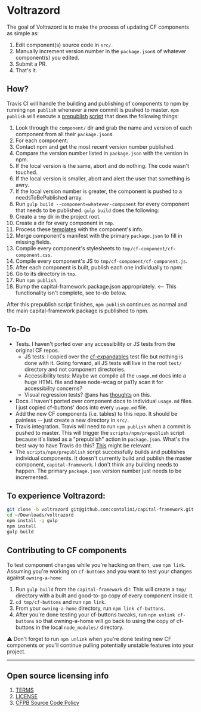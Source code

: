 # Voltrazord

The goal of Voltrazord is to make the process of updating CF components as simple as:

1. Edit component(s) source code in `src/`.
1. Manually increment version number in the `package.json`s of whatever component(s) you edited.
1. Submit a PR.
1. That's it.

## How?

Travis CI will handle the building and publishing of components to npm by running `npm publish` whenever a new commit is pushed to master. `npm publish` will execute a [prepublish](https://github.com/contolini/capital-framework/blob/0192c567807ec53fee27d5b5085ce31cc52903f3/package.json#L25) [script](https://github.com/contolini/capital-framework/blob/0192c567807ec53fee27d5b5085ce31cc52903f3/scripts/npm/prepublish/index.js) that does the following things:

1. Look through the `component/` dir and grab the name and version of each component from all their `package.json`s.
1. For each component:
  1. Contact npm and get the most recent version number published.
  1. Compare the version number listed in `package.json` with the version in npm.
  1. If the local version is the same, abort and do nothing. The code wasn't touched.
  1. If the local version is smaller, abort and alert the user that something is awry.
  1. If the local version number is greater, the component is pushed to a needsToBePublished array.
1. Run `gulp build --component=whatever-component` for every component that needs to be published. `gulp build` does the following:
  1. Create a `tmp` dir in the project root.
  1. Create a dir for every component in `tmp`.
  1. Process these [templates](https://github.com/contolini/capital-framework/tree/0192c567807ec53fee27d5b5085ce31cc52903f3/scripts/templates) with the component's info.
  1. Merge component's manifest with the primary `package.json` to fill in missing fields.
  1. Compile every component's stylesheets to `tmp/cf-component/cf-component.css`.
  1. Compile every component's JS to `tmp/cf-component/cf-component.js`.
1. After each component is built, publish each one individually to npm:
  1. Go to its directory in `tmp`.
  1. Run `npm publish`.
1. Bump the capital-framework package.json appropriately. <-- This functionality isn't complete, see to-do below.

After this prepublish script finishes, `npm publish` continues as normal and the main capital-framework package is published to npm.

## To-Do

- Tests. I haven't ported over any accessibility or JS tests from the original CF repos.
  - JS tests: I copied over the [cf-expandables](https://github.com/contolini/capital-framework/tree/voltrazord/test) test file but nothing is done with it. Going forward, all JS tests will live in the root `test/` directory and not component directories.
  - Accessibility tests: Maybe we compile all the `usage.md` docs into a huge HTML file and have node-wcag or pa11y scan it for accessibility concerns?
  - Visual regression tests? @ans has [thoughts](https://github.com/cfpb/capital-framework/issues/191#issuecomment-153049029) on this.
- Docs. I haven't ported over component docs to individual `usage.md` files. I just copied cf-buttons' docs into every `usage.md` file.
- Add the new CF components (i.e. tables) to this repo. It should be painless -- just create a new directory in `src/`.
- Travis integration. Travis will need to run `npm publish` when a commit is pushed to master. This will trigger the `scripts/npm/prepublish` script because it's listed as a "prepublish" action in `package.json`. What's the best way to have Travis do this? [This](https://gist.github.com/domenic/ec8b0fc8ab45f39403dd) might be relevant.
- The `scripts/npm/prepublish` script successfully builds and publishes individual components. It doesn't currently build and publish the master component, `capital-framework`. I don't think any building needs to happen. The primary `package.json` version number just needs to be incremented.

## To experience Voltrazord:

```sh
git clone -b voltrazord git@github.com:contolini/capital-framework.git ~/Downloads/voltrazord
cd ~/Downloads/voltrazord
npm install -g gulp
npm install
gulp build
```

## Contributing to CF components

To test component changes while you're hacking on them, use `npm link`. Assuming you're working on `cf-buttons` and you want to test your changes against `owning-a-home`:

1. Run `gulp build` from the `capital-framework` dir. This will create a `tmp/` directory with a built and good-to-go copy of every component inside it.
1. `cd tmp/cf-buttons` and run `npm link`.
1. From your `owning-a-home` directory, run `npm link cf-buttons`.
1. After you're done testing your cf-buttons tweaks, run `npm unlink cf-buttons` so that owning-a-home will go back to using the copy of cf-buttons in the local `node_modules/` directory.

:warning: Don't forget to run `npm unlink` when you're done testing new CF components or you'll continue pulling potentially unstable features into your project.

----

## Open source licensing info
1. [TERMS](TERMS.md)
2. [LICENSE](LICENSE)
3. [CFPB Source Code Policy](https://github.com/cfpb/source-code-policy/)
